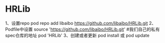 # HRLib
1、设置repo
pod repo add libaibo https://github.com/libaibo/HRLib.git
2、Podfile中设置
source 'https://github.com/libaibo/HRLib.git'  #我们自己的私有spec仓库的地址
pod 'HRLib'
3、创建或者更新
pod install 或 pod update